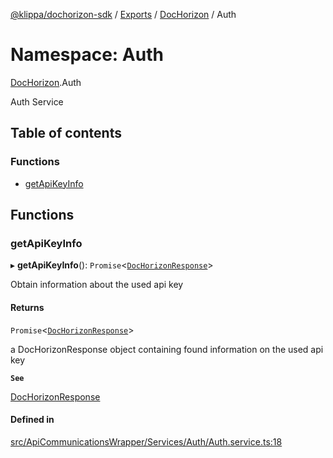 [@klippa/dochorizon-sdk](../README.md) / [Exports](../modules.md) / [DocHorizon](DocHorizon.md) / Auth

# Namespace: Auth

[DocHorizon](DocHorizon.md).Auth

Auth Service

## Table of contents

### Functions

- [getApiKeyInfo](DocHorizon.Auth.md#getapikeyinfo)

## Functions

### getApiKeyInfo

▸ **getApiKeyInfo**(): `Promise`\<[`DocHorizonResponse`](../interfaces/internal_.DocHorizonResponse.md)\>

Obtain information about the used api key

#### Returns

`Promise`\<[`DocHorizonResponse`](../interfaces/internal_.DocHorizonResponse.md)\>

a DocHorizonResponse object containing found information on the used api key

**`See`**

[DocHorizonResponse](../interfaces/internal_.DocHorizonResponse.md)

#### Defined in

[src/ApiCommunicationsWrapper/Services/Auth/Auth.service.ts:18](https://github.com/klippa-app/js-dochorizon-sdk/blob/205a2fd/src/ApiCommunicationsWrapper/Services/Auth/Auth.service.ts#L18)
